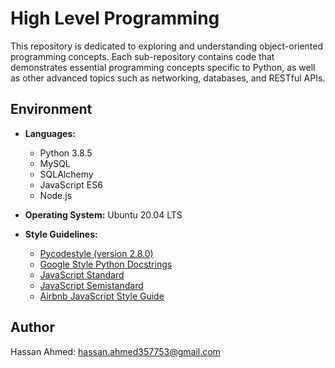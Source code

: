 # High Level Programming

This repository is dedicated to exploring and understanding object-oriented programming concepts. Each sub-repository contains code that demonstrates essential programming concepts specific to Python, as well as other advanced topics such as networking, databases, and RESTful APIs.

## Environment

- **Languages:**
  - Python 3.8.5
  - MySQL
  - SQLAlchemy
  - JavaScript ES6
  - Node.js

- **Operating System:** Ubuntu 20.04 LTS

- **Style Guidelines:**
  - [Pycodestyle (version 2.8.0)](https://pycodestyle.pycqa.org/en/2.8.0/)
  - [Google Style Python Docstrings](http://sphinxcontrib-napoleon.readthedocs.io/en/latest/example_google.html)
  - [JavaScript Standard](https://standardjs.com/rules.html)
  - [JavaScript Semistandard](https://github.com/Flet/semistandard)
  - [Airbnb JavaScript Style Guide](https://github.com/airbnb/javascript)

## Author

Hassan Ahmed: hassan.ahmed357753@gmail.com

